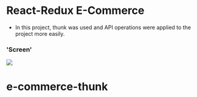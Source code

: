 # React-Redux E-Commerce

- In this project, thunk was used and API operations were applied to the project more easily.

### 'Screen'

![](thunk.gif)
# e-commerce-thunk
